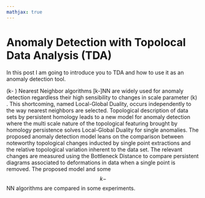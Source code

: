 ```yaml
---
mathjax: true
---
```


# Anomaly Detection with Topolocal Data Analysis (TDA)

In this post I am going to introduce you to TDA and how to use it as an anomaly detection tool. 


\(k- \) Nearest Neighbor algorithms \[k-\]NN are widely used for anomaly detection regardless their high sensibility to changes in scale parameter (k) . This shortcoming, named 
Local-Global Duality, occurs independently to the way nearest neighbors are selected. Topological description of data sets by persistent homology leads to a new model for 
anomaly detection where the multi scale nature of the topological featuring brought by homology persistence solves Local-Global Duality for single anomalies. The proposed 
anomaly detection model leans on the comparison between noteworthy topological changes inducted by single point extractions and the relative topological variation inherent 
to the data set. The relevant changes are measured using the Bottleneck Distance to compare persistent diagrams associated to deformations in data when a single point is 
removed. The proposed model and some $$k-$$NN algorithms  are compared in some experiments.
